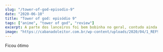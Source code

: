 ```yaml
---
slug: "/tower-of-god-episodio-9"
date: "2020-06-10"
title: "Tower of god: episódio 9"
tags: ["anime", "tower of god", "review"]
excerpt: A parte dos lanceiros foi bem bobinha no geral, contudo ainda teve utilidade para mostrar a opinião do Ranker sobre aquela situação, explicitando assim que nem todo mundo ali concorda com a lei da selva. Por fim, apesar de ter ficado na cara que o Hoh aprontaria em algum momento"
image: "https://cabanadoleitor.com.br/wp-content/uploads/2020/04/1_REF9NdXV3TYOTlhjkp8Q6g.jpeg"
---
```


Ficou ótimo
